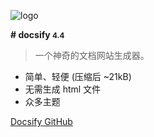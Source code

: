 <!-- _coverpage.md --> 

![logo](https://docsify.js.org/_media/icon.svg) 

**# docsify <small>4.4</small>** 

> 一个神奇的文档网站生成器。 

- 简单、轻便 (压缩后 ~21kB) 
- 无需生成 html 文件 
- 众多主题 

[Docsify GitHub](https://github.com/docsifyjs/docsify/) 
